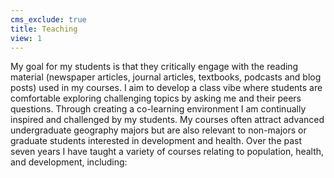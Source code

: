 ```yaml
---
cms_exclude: true
title: Teaching
view: 1
---
```


My goal for my students is that they critically engage with the reading material (newspaper articles, journal articles, textbooks, podcasts and blog posts) used in my courses. I aim to develop a class vibe where students are comfortable exploring challenging topics by asking me and their peers questions. Through creating a co-learning environment I am continually inspired and challenged by my students. My courses often attract advanced undergraduate geography majors but are also relevant to non-majors or graduate students interested in development and health. Over the past seven years I have taught a variety of courses relating to population, health, and development, including:
